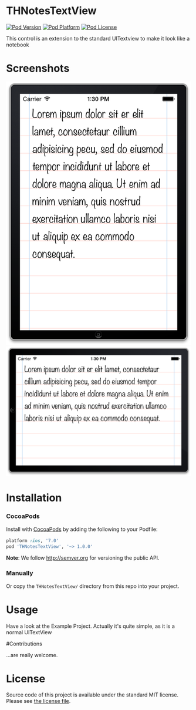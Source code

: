 THNotesTextView
===

[![Pod Version](http://img.shields.io/cocoapods/v/THNotesTextView.svg?style=flat)](http://cocoadocs.org/docsets/THNotesTextView/)
[![Pod Platform](http://img.shields.io/cocoapods/p/THNotesTextView.svg?style=flat)](http://cocoadocs.org/docsets/THNotesTextView/)
[![Pod License](http://img.shields.io/cocoapods/l/THNotesTextView.svg?style=flat)](http://opensource.org/licenses/MIT)

This control is an extension to the standard UITextview to make it look like a notebook

# Screenshots

![iPhone Portrait](/Screenshots/Screenshot1.png?raw=true)
![iPhone Landscape](/Screenshots/Screenshot2.png?raw=true)

# Installation

### CocoaPods

Install with [CocoaPods](http://cocoapods.org) by adding the following to your Podfile:

``` ruby
platform :ios, '7.0'
pod 'THNotesTextView', '~> 1.0.0'
```

**Note**: We follow http://semver.org for versioning the public API.

### Manually

Or copy the `THNotesTextView/` directory from this repo into your project.

# Usage

Have a look at the Example Project.
Actually it's quite simple, as it is a normal UITextView

#Contributions

...are really welcome.

# License

Source code of this project is available under the standard MIT license. Please see [the license file](LICENSE.md).


